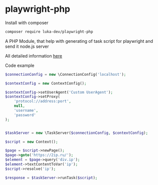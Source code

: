 # playwright-php


Install with composer
```bash
composer require luka-dev/playwright-php
```

A PHP Module, that help with generating of task script for playwright and send it node.js server 

All detailed information [here](https://github.com/luka-dev/playwright-task-server)

Code example
```php
$connectionConfig = new \ConnectionConfig('localhost');

$contextConfig = new ContextConfig();

$contextConfig->setUserAgent('Custom UserAgent');
$contextConfig->setProxy(
    'protocol://address:port',
    null,
    'username',
    'password'
);


$taskServer = new \TaskServer($connectionConfig, $contextConfig);

$script = new Context();

$page = $script->newPage();
$page->goto('https://2ip.ru/');
$element = $page->query('div.ip');
$element->textContentToVar('ip');
$script->resolve('ip');

$response = $taskServer->runTask($script);
```
